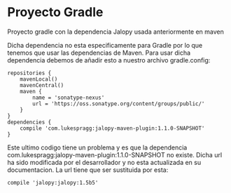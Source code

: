 # Proyecto Gradle
Proyecto gradle con la dependencia Jalopy usada anteriormente en maven

Dicha dependencia no esta especificamente para Gradle por lo que tenemos que usar las dependencias de Maven. Para usar dicha dependencia debemos de añadir esto a nuestro archivo gradle.config: 
```
repositories {
    mavenLocal()
    mavenCentral()
    maven {
        name = 'sonatype-nexus'
        url = 'https://oss.sonatype.org/content/groups/public/'
    }
}
dependencies {
    compile 'com.lukespragg:jalopy-maven-plugin:1.1.0-SNAPSHOT'
}
```
Este ultimo codigo tiene un problema y es que la dependencia com.lukespragg:jalopy-maven-plugin:1.1.0-SNAPSHOT no existe. Dicha url ha sido modificada por el desarrollador y no esta actualizada en su documentacion. La url tiene que ser sustituida por esta: 

```compile 'jalopy:jalopy:1.5b5'```

